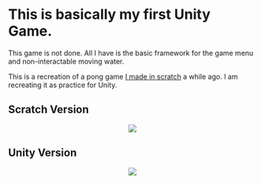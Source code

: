# This is basically my first Unity Game.
This game is not done. All I have is the basic framework for the game menu and non-interactable moving water.

This is a recreation of a pong game [I made in scratch](https://scratch.mit.edu/projects/1012057446) a while ago. I am recreating it as practice for Unity.

## Scratch Version
<p align="center">
  <img src="https://github.com/user-attachments/assets/ca7b8008-3a2b-4b77-b758-e2bc3b34013c"></img>
</p>

## Unity Version
<p align="center">
  <img src="https://github.com/user-attachments/assets/5cf8d184-9b00-4436-9e20-75278cbbd2c1"></img>
</p>
